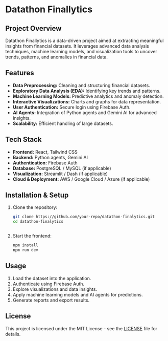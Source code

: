 # Datathon Finallytics

## Project Overview
Datathon Finallytics is a data-driven project aimed at extracting meaningful insights from financial datasets. It leverages advanced data analysis techniques, machine learning models, and visualization tools to uncover trends, patterns, and anomalies in financial data.

## Features
- **Data Preprocessing:** Cleaning and structuring financial datasets.
- **Exploratory Data Analysis (EDA):** Identifying key trends and patterns.
- **Machine Learning Models:** Predictive analytics and anomaly detection.
- **Interactive Visualizations:** Charts and graphs for data representation.
- **User Authentication:** Secure login using Firebase Auth.
- **AI Agents:** Integration of Python agents and Gemini AI for advanced insights.
- **Scalability:** Efficient handling of large datasets.

## Tech Stack
- **Frontend:** React, Tailwind CSS
- **Backend:** Python agents, Gemini AI
- **Authentication:** Firebase Auth
- **Database:** PostgreSQL / MySQL (if applicable)
- **Visualization:** Streamlit / Dash (if applicable)
- **Cloud & Deployment:** AWS / Google Cloud / Azure (if applicable)

## Installation & Setup
1. Clone the repository:
   ```bash
   git clone https://github.com/your-repo/datathon-finalytics.git
   cd datathon-finalytics
   ```

   ```
2. Start the frontend:
   ```bash
   npm install 
   npm run dev
   ```

## Usage
1. Load the dataset into the application.
2. Authenticate using Firebase Auth.
3. Explore visualizations and data insights.
4. Apply machine learning models and AI agents for predictions.
5. Generate reports and export results.

## License
This project is licensed under the MIT License - see the [LICENSE](LICENSE) file for details.

